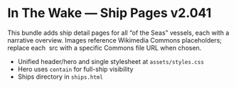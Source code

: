 # In The Wake — Ship Pages v2.041

This bundle adds ship detail pages for all “of the Seas” vessels, each with a narrative overview.
Images reference Wikimedia Commons placeholders; replace each <img> src with a specific Commons file URL when chosen.

- Unified header/hero and single stylesheet at `assets/styles.css`
- Hero uses `contain` for full-ship visibility
- Ships directory in `ships.html`
